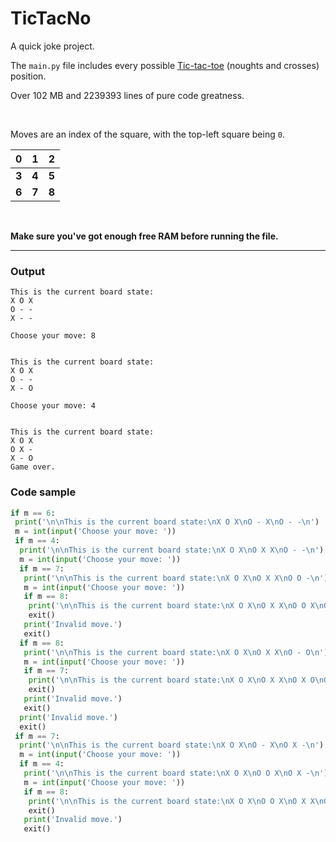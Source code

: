 # TicTacNo

A quick joke project.

The `main.py` file includes every possible [Tic-tac-toe](https://en.wikipedia.org/wiki/Tic-tac-toe) (noughts and crosses) position.

Over 102 MB and 2239393 lines of pure code greatness. 

<br/>

Moves are an index of the square, with the top-left square being `0`.

| **0** | **1** | **2** |
|:-----:|:-----:|:-----:|
| **3** | **4** | **5** |
| **6** | **7** | **8** |

<br/>

**Make sure you've got enough free RAM before running the file.**

---

### Output

```
This is the current board state:
X O X
O - -
X - -

Choose your move: 8


This is the current board state:
X O X
O - -
X - O

Choose your move: 4


This is the current board state:
X O X
O X -
X - O
Game over.
```

### Code sample

```python
if m == 6:      
 print('\n\nThis is the current board state:\nX O X\nO - X\nO - -\n')       
 m = int(input('Choose your move: '))       
 if m == 4:       
  print('\n\nThis is the current board state:\nX O X\nO X X\nO - -\n')        
  m = int(input('Choose your move: '))        
  if m == 7:        
   print('\n\nThis is the current board state:\nX O X\nO X X\nO O -\n')         
   m = int(input('Choose your move: '))         
   if m == 8:         
    print('\n\nThis is the current board state:\nX O X\nO X X\nO O X\nGame over.')          
    exit()          
   print('Invalid move.')         
   exit()         
  if m == 8:        
   print('\n\nThis is the current board state:\nX O X\nO X X\nO - O\n')         
   m = int(input('Choose your move: '))         
   if m == 7:         
    print('\n\nThis is the current board state:\nX O X\nO X X\nO X O\nGame over.')          
    exit()          
   print('Invalid move.')         
   exit()         
  print('Invalid move.')        
  exit()        
 if m == 7:       
  print('\n\nThis is the current board state:\nX O X\nO - X\nO X -\n')        
  m = int(input('Choose your move: '))        
  if m == 4:        
   print('\n\nThis is the current board state:\nX O X\nO O X\nO X -\n')         
   m = int(input('Choose your move: '))         
   if m == 8:         
    print('\n\nThis is the current board state:\nX O X\nO O X\nO X X\nGame over.')          
    exit()          
   print('Invalid move.')         
   exit()        
```


















